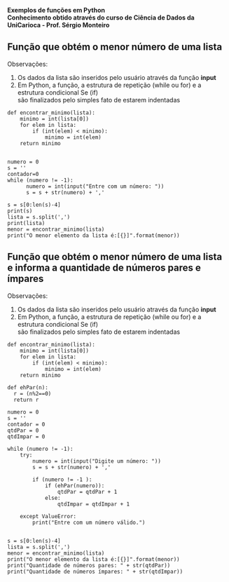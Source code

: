 <b>Exemplos de funções em Python<br>
Conhecimento obtido através do curso de Ciência de Dados da UniCarioca - Prof. Sérgio Monteiro</b>

## Função que obtém o menor número de uma lista
Observações:
1. Os dados da lista são inseridos pelo usuário através da função <b>input</b>
2. Em Python, a função, a estrutura de repetição (while ou for) e a estrutura condicional Se (if) <br>
   são finalizados pelo simples fato de estarem indentadas

```
def encontrar_minimo(lista):
    minimo = int(lista[0])
    for elem in lista:
        if (int(elem) < minimo):
            minimo = int(elem)
    return minimo


numero = 0
s = ''
contador=0
while (numero != -1):
      numero = int(input("Entre com um número: "))
      s = s + str(numero) + ','

s = s[0:len(s)-4]
print(s)
lista = s.split(',')
print(lista)
menor = encontrar_minimo(lista)
print("O menor elemento da lista é:[{}]".format(menor))
```

## Função que obtém o menor número de uma lista e informa a quantidade de números pares e ímpares
Observações:
1. Os dados da lista são inseridos pelo usuário através da função <b>input</b>
2. Em Python, a função, a estrutura de repetição (while ou for) e a estrutura condicional Se (if) <br>
   são finalizados pelo simples fato de estarem indentadas
```
def encontrar_minimo(lista):
    minimo = int(lista[0])
    for elem in lista:
        if (int(elem) < minimo):
            minimo = int(elem)
    return minimo

def ehPar(n):
  r = (n%2==0)
  return r

numero = 0
s = ''
contador = 0
qtdPar = 0
qtdImpar = 0

while (numero != -1):
    try:
        numero = int(input("Digite um número: "))
        s = s + str(numero) + ','

        if (numero != -1 ):
            if (ehPar(numero)):
                qtdPar = qtdPar + 1
            else:
                qtdImpar = qtdImpar + 1

    except ValueError:
        print("Entre com um número válido.")


s = s[0:len(s)-4]
lista = s.split(',')
menor = encontrar_minimo(lista)
print("O menor elemento da lista é:[{}]".format(menor))
print("Quantidade de números pares: " + str(qtdPar))
print("Quantidade de números ímpares: " + str(qtdImpar))
```
